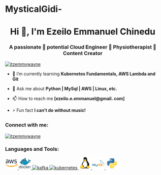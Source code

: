# MysticalGidi-<h1 align="center">Hi 👋, I'm Ezeilo Emmanuel Chinedu</h1>
<h3 align="center">A passionate 🫧 potential Cloud Engineer 🫧 Physiotherapist 🫧 Content Creator </h3>

<p align="left"> <a href="https://twitter.com/itzemmywayne" target="blank"><img src="https://img.shields.io/twitter/follow/itzemmywayne?logo=twitter&style=for-the-badge" alt="itzemmywayne" /></a> </p>

- 🌱 I’m currently learning **Kubernetes Fundamentals, AWS Lambda and Git**

- 💬 Ask me about **Python | MySql | AWS | Linux, etc.**

- 📫 How to reach me **[ezeilo.e.emmanuel@gmail. com]**

- ⚡ Fun fact **I can’t do without music!**

<h3 align="left">Connect with me:</h3>
<p align="left">
<a href="https://twitter.com/itzemmywayne" target="blank"><img align="center" src="https://raw.githubusercontent.com/rahuldkjain/github-profile-readme-generator/master/src/images/icons/Social/twitter.svg" alt="itzemmywayne" height="30" width="40" /></a>
</p>

<h3 align="left">Languages and Tools:</h3>
<p align="left"> <a href="https://aws.amazon.com" target="_blank" rel="noreferrer"> <img src="https://raw.githubusercontent.com/devicons/devicon/master/icons/amazonwebservices/amazonwebservices-original-wordmark.svg" alt="aws" width="40" height="40"/> </a> <a href="https://www.docker.com/" target="_blank" rel="noreferrer"> <img src="https://raw.githubusercontent.com/devicons/devicon/master/icons/docker/docker-original-wordmark.svg" alt="docker" width="40" height="40"/> </a> <a href="https://kafka.apache.org/" target="_blank" rel="noreferrer"> <img src="https://www.vectorlogo.zone/logos/apache_kafka/apache_kafka-icon.svg" alt="kafka" width="40" height="40"/> </a> <a href="https://kubernetes.io" target="_blank" rel="noreferrer"> <img src="https://www.vectorlogo.zone/logos/kubernetes/kubernetes-icon.svg" alt="kubernetes" width="40" height="40"/> </a> <a href="https://www.linux.org/" target="_blank" rel="noreferrer"> <img src="https://raw.githubusercontent.com/devicons/devicon/master/icons/linux/linux-original.svg" alt="linux" width="40" height="40"/> </a> <a href="https://www.mysql.com/" target="_blank" rel="noreferrer"> <img src="https://raw.githubusercontent.com/devicons/devicon/master/icons/mysql/mysql-original-wordmark.svg" alt="mysql" width="40" height="40"/> </a> <a href="https://www.python.org" target="_blank" rel="noreferrer"> <img src="https://raw.githubusercontent.com/devicons/devicon/master/icons/python/python-original.svg" alt="python" width="40" height="40"/> </a> </p>
